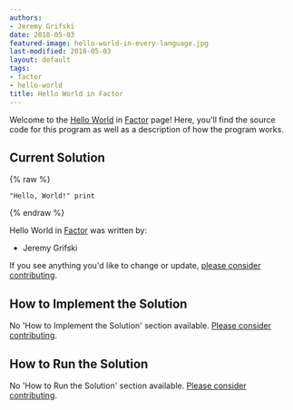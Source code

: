 ```yaml
---
authors:
- Jeremy Grifski
date: 2018-05-03
featured-image: hello-world-in-every-language.jpg
last-modified: 2018-05-03
layout: default
tags:
- factor
- hello-world
title: Hello World in Factor
---
```


Welcome to the [Hello World](https://sampleprograms.io/projects/hello-world) in [Factor](https://sampleprograms.io/languages/factor) page! Here, you'll find the source code for this program as well as a description of how the program works.

## Current Solution

{% raw %}

```factor
"Hello, World!" print

```

{% endraw %}

Hello World in [Factor](https://sampleprograms.io/languages/factor) was written by:

- Jeremy Grifski

If you see anything you'd like to change or update, [please consider contributing](https://github.com/TheRenegadeCoder/sample-programs).

## How to Implement the Solution

No 'How to Implement the Solution' section available. [Please consider contributing](https://github.com/TheRenegadeCoder/sample-programs-website).

## How to Run the Solution

No 'How to Run the Solution' section available. [Please consider contributing](https://github.com/TheRenegadeCoder/sample-programs-website).